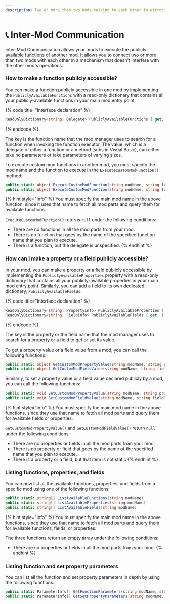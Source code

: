 ```yaml
---
description: Two or more than two mods talking to each other in Nitrocid
---
```


# 📞 Inter-Mod Communication

Inter-Mod Communication allows your mods to execute the publicly-available functions of another mod. It allows you to connect two or more than two mods with each other in a mechanism that doesn't interfere with the other mod's operations.

### How to make a function publicly accessible?

You can make a function publicly accessible in one mod by implementing the `PubliclyAvailableFunctions` with a read-only dictionary that contains all your publicly-available functions in your main mod entry point.

{% code title="Interface declaration" %}
```csharp
ReadOnlyDictionary<string, Delegate> PubliclyAvailableFunctions { get; }
```
{% endcode %}

The key is the function name that the mod manager uses to search for a function when invoking the function executor. The value, which is a delegate of either a function or a method (subs in Visual Basic), can either take no parameters or take parameters of varying sizes.

To execute custom mod functions in another mod, you must specify the mod name and the function to execute in the `ExecuteCustomModFunction()` method:

```csharp
public static object ExecuteCustomModFunction(string modName, string functionName)
public static object ExecuteCustomModFunction(string modName, string functionName, params object[] parameters)
```

{% hint style="info" %}
You must specify the main mod name in the above function, since it uses that name to fetch all mod parts and query them for available functions.

`ExecuteCustomModFunction()` returns `null` under the following conditions:

* There are no functions in all the mod parts from your mod.
* There is no function that goes by the name of the specified function name that you plan to execute.
* There is a function, but the delegate is unspecified.
{% endhint %}

### How can I make a property or a field publicly accessible?

In your mod, you can make a property or a field publicly accessible by implementing the `PubliclyAvailableProperties` property with a read-only dictionary that contains all your publicly-available properties in your main mod entry point. Similarly, you can add a field to its own dedicated dictionary, `PubliclyAvailableFields`.

{% code title="Interface declaration" %}
```csharp
ReadOnlyDictionary<string, PropertyInfo> PubliclyAvailableProperties { get; }
ReadOnlyDictionary<string, FieldInfo> PubliclyAvailableFields { get; }
```
{% endcode %}

The key is the property or the field name that the mod manager uses to search for a property or a field to get or set its value.

To get a property value or a field value from a mod, you can call the following functions:

```csharp
public static object GetCustomModPropertyValue(string modName, string propertyName)
public static object GetCustomModFieldValue(string modName, string fieldName)
```

Similarly, to set a property value or a field value declared publicly by a mod, you can call the following functions:

```csharp
public static void SetCustomModPropertyValue(string modName, string propertyName, object value)
public static void SetCustomModFieldValue(string modName, string fieldName, object value)
```

{% hint style="info" %}
You must specify the main mod name in the above functions, since they use that name to fetch all mod parts and query them for available fields or properties.

`GetCustomModPropertyValue()` and `GetCustomModFieldValue()` return `null` under the following conditions:

* There are no properties or fields in all the mod parts from your mod.
* There is no property or field that goes by the name of the specified name that you plan to execute.
* There is a property or a field, but that item is not static
{% endhint %}

### Listing functions, properties, and fields

You can now list all the available functions, properties, and fields from a specific mod using one of the following functions:

```csharp
public static string[] ListAvailableFunctions(string modName)
public static string[] ListAvailableProperties(string modName)
public static string[] ListAvailableFields(string modName)
```

{% hint style="info" %}
You must specify the main mod name in the above functions, since they use that name to fetch all mod parts and query them for available functions, fields, or properties.

The three functions return an empty array under the following conditions:

* There are no properties or fields in all the mod parts from your mod.
{% endhint %}

### Listing function and set property parameters

You can list all the function and set property parameters in depth by using the following functions:

```csharp
public static ParameterInfo[] GetFunctionParameters(string modName, string functionName)
public static ParameterInfo[] GetSetPropertyParameters(string modName, string propertyName)
```
